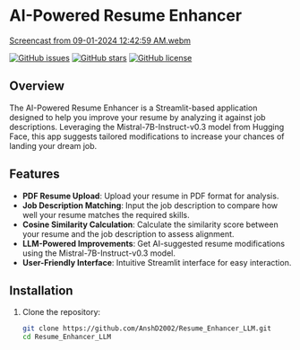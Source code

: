 # AI-Powered Resume Enhancer

[Screencast from 09-01-2024 12:42:59 AM.webm](https://github.com/user-attachments/assets/12437972-bd7d-4b08-a382-832306afb6c9)

[![GitHub issues](https://img.shields.io/github/issues/AnshD2002/Resume_Enhancer_LLM)](https://github.com/AnshD2002/Resume_Enhancer_LLM/issues)
[![GitHub stars](https://img.shields.io/github/stars/AnshD2002/Resume_Enhancer_LLM)](https://github.com/AnshD2002/Resume_Enhancer_LLM/stargazers)
[![GitHub license](https://img.shields.io/github/license/AnshD2002/Resume_Enhancer_LLM)](https://github.com/AnshD2002/Resume_Enhancer_LLM/blob/main/LICENSE)

## Overview

The AI-Powered Resume Enhancer is a Streamlit-based application designed to help you improve your resume by analyzing it against job descriptions. Leveraging the Mistral-7B-Instruct-v0.3 model from Hugging Face, this app suggests tailored modifications to increase your chances of landing your dream job.

## Features

- **PDF Resume Upload**: Upload your resume in PDF format for analysis.
- **Job Description Matching**: Input the job description to compare how well your resume matches the required skills.
- **Cosine Similarity Calculation**: Calculate the similarity score between your resume and the job description to assess alignment.
- **LLM-Powered Improvements**: Get AI-suggested resume modifications using the Mistral-7B-Instruct-v0.3 model.
- **User-Friendly Interface**: Intuitive Streamlit interface for easy interaction.

## Installation

1. Clone the repository:
   ```bash
   git clone https://github.com/AnshD2002/Resume_Enhancer_LLM.git
   cd Resume_Enhancer_LLM


